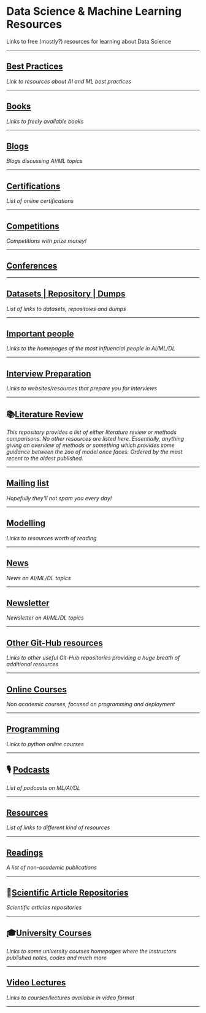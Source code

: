# Data Science & Machine Learning Resources
Links to free (mostly?) resources for learning about Data Science
***

## [Best Practices](https://github.com/kyaiooiayk/Data-Science-Resources/blob/main/resources/Best%20Practices.md)
*Link to resources about AI and ML best practices*
***

## [Books](https://github.com/kyaiooiayk/Data-Science-Resources/blob/main/resources/Books.md)
*Links to freely available books*
***

## [Blogs](https://github.com/kyaiooiayk/Data-Science-Resources/blob/main/resources/Blogs.md)
*Blogs discussing AI/ML topics*
***

## [Certifications](https://github.com/kyaiooiayk/Data-Science-Resources/blob/main/resources//Certifications.md)
*List of online certifications*
***

## [Competitions](https://github.com/kyaiooiayk/Data-Science-Resources/blob/main/resources//Competitions.md)
*Competitions with prize money!*
***

## [Conferences](https://github.com/kyaiooiayk/Awesome-Data-Science-Machine-Learning-Resources/blob/main/resources/Conferences.md)
***

## [Datasets | Repository | Dumps](https://github.com/kyaiooiayk/Data-Science-Machine-Learning-Resources/blob/main/resources//Dataset.md)
*List of links to datasets, repositoies and dumps*
***

## [Important people](https://github.com/kyaiooiayk/Data-Science-Resources/blob/main/resources//Important%20People.md)
*Links to the homepages of the most influencial people in AI/ML/DL*
***

## [Interview Preparation](https://github.com/kyaiooiayk/Data-Science-Resources/blob/main/resources//Interview%20Preparation.md)
*Links to websites/resources that prepare you for interviews*
***

## 📚[Literature Review](https://github.com/kyaiooiayk/Data-Science-Machine-Learning-Resources/tree/main/resources/Literature_Review)
*This repository provides a list of either literature review or methods comparisons. No other resources are listed here. Essentially, anything giving an overview of methods or something which provides some guidance between the zoo of model once faces. Ordered by the most recent to the oldest published.*
***

## [Mailing list](https://github.com/kyaiooiayk/Data-Science-Resources/blob/main/resources/Mailing%20List.md)
*Hopefully they'll not spam you every day!*
***

## [Modelling](https://github.com/kyaiooiayk/Data-Science-Machine-Learning-Resources/blob/mainresources//Modelling.md)
*Links to resources worth of reading*
***

## [News](https://github.com/kyaiooiayk/Data-Science-Resources/blob/main/resources/News.md)
*News on AI/ML/DL topics*
***

## [Newsletter](https://github.com/kyaiooiayk/Awesome-Data-Science-Machine-Learning-Resources/blob/main/resources/Newsletter.md)
*Newsletter on AI/ML/DL topics*
***

## [Other Git-Hub resources](https://github.com/kyaiooiayk/Data-Science-Resources/blob/main/resources//Other%20Git-Hub%20Resources.md)
*Links to other useful Git-Hub repositories providing a huge breath of additional resources*
***

## [Online Courses](https://github.com/kyaiooiayk/Data-Science-Resources/blob/main/resources//Online%20Courses.md)
*Non academic courses, focused on programming and deployment*
***

## [Programming](https://github.com/kyaiooiayk/Data-Science-Resources/blob/main/resources//Programming.md)
*Links to python online courses*
***

## 🎙 [Podcasts](https://github.com/kyaiooiayk/Data-Science-Resources/blob/main/resources/Podcasts.md)
*List of podcasts on ML/AI/DL* 
***

## [Resources](https://github.com/kyaiooiayk/Data-Science-Resources/blob/main/resources/Resources.md)
*List of links to different kind of resources*
***

## [Readings](https://github.com/kyaiooiayk/Data-Science-Resources/blob/main/resources/Readings.md)
*A list of non-academic publications*
***

## 🧪[Scientific Article Repositories](https://github.com/kyaiooiayk/Awesome-Data-Science-Machine-Learning-Resources/blob/main/resources/Scientific%20Articles_Repositories.md)
*Scientific articles repositories*
***

## 🎓[University Courses](https://github.com/kyaiooiayk/Data-Science-Resources/blob/main/resources/University%20Courses.md)
*Links to some university courses homepages where the instructors published notes, codes and much more*
***

## [Video Lectures](https://github.com/kyaiooiayk/Data-Science-Resources/blob/main/resources/Video%20Lectures.md)
*Links to courses/lectures available in video format*
***
